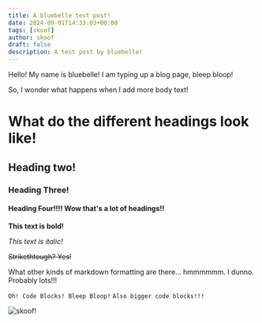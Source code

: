 ```yaml
---
title: A bluebelle test post!
date: 2024-09-01T14:33:03+00:00
tags: [skoof]
author: skoof
draft: false
description: A test post by bluebelle!
---
```

Hello! My name is bluebelle! I am typing up a blog page, bleep bloop!

So, I wonder what happens when I add more body text! 

# What do the different headings look like! 
## Heading two!
### Heading Three! 
#### Heading Four!!!! Wow that's a lot of headings!! 

**This text is bold!**

*This text is italic!*

~~Strikethtough? Yes!~~

What other kinds of markdown formatting are there... hmmmmmm. I dunno. Probably lots!!! 

`Oh! Code Blocks! Bleep Bloop!`
```Also bigger code blocks!!!```


![skoof!](/img/doe_plush.png?height=100px)

